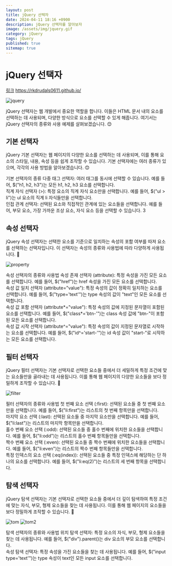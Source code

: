 ```yaml
---
layout: post
title: jQuery 선택자
date: 2024-04-11 18:16 +0900
description: jQuery 선택자를 알아보자
image: /assets/img/jquery.gif
category: jQuery
tags: jQuery
published: true
sitemap: true
---
```


# jQuery 선택자

[링크](https://rkdrudals0611.github.io/)
<https://rkdrudals0611.github.io/>

![jquery](https://github.com/rkdrudals0611/rkdrudals0611.github.io/assets/163365659/cb6fb473-b8fa-4253-92e5-0c81c8253929)

jQuery 선택자는 웹 개발에서 중요한 역할을 합니다. 이들은 HTML 문서 내의 요소를 선택하는 데 사용되며, 다양한 방식으로 요소를 선택할 수 있게 해줍니다. 여기서는 jQuery 선택자의 종류와 사용 예제를 살펴보겠습니다. 😊

## 기본 선택자

jQuery 기본 선택자는 웹 페이지의 다양한 요소를 선택하는 데 사용되며, 이를 통해 요소의 스타일, 내용, 속성 등을 쉽게 조작할 수 있습니다. 기본 선택자에는 여러 종류가 있으며, 각각의 사용 방법을 알아보겠습니다. 😊

기본 선택자의 종류
다중 태그 선택자: 여러 태그를 동시에 선택할 수 있습니다. 예를 들어, $("h1, h2, h3")는 모든 h1, h2, h3 요소를 선택합니다. <br>
직계 자식 선택자 (>): 특정 요소의 직계 자식 요소만을 선택합니다. 예를 들어, $("ul > li")는 ul 요소의 직계 li 자식들만을 선택합니다. <br>
인접 관계 선택자: 선택된 요소와 직접적인 관계에 있는 요소들을 선택합니다. 예를 들어, 부모 요소, 가장 가까운 조상 요소, 자식 요소 등을 선택할 수 있습니다. 3

## 속성 선택자

jQuery 속성 선택자는 선택한 요소를 기준으로 일치하는 속성의 포함 여부를 따져 요소를 선택하는 선택자입니다. 이 선택자는 속성의 종류와 사용법에 따라 다양하게 사용됩니다. 🌟

![property](https://github.com/rkdrudals0611/rkdrudals0611.github.io/assets/163365659/452cd004-021e-492d-b2df-a9566bb13b4c)

속성 선택자의 종류와 사용법
속성 존재 선택자 (attribute): 특정 속성을 가진 모든 요소를 선택합니다. 예를 들어, $("href")는 href 속성을 가진 모든 요소를 선택합니다. <br>
속성 값 일치 선택자 (attribute="value"): 특정 속성의 값이 정확히 일치하는 요소를 선택합니다. 예를 들어, $("type='text'")는 type 속성의 값이 "text"인 모든 요소를 선택합니다. <br>
속성 값 포함 선택자 (attribute*="value"): 특정 속성의 값에 지정된 문자열이 포함된 요소를 선택합니다. 예를 들어, $("class*='btn-'")는 class 속성 값에 "btn-"이 포함된 모든 요소를 선택합니다. <br>
속성 값 시작 선택자 (attribute^="value"): 특정 속성의 값이 지정된 문자열로 시작하는 요소를 선택합니다. 예를 들어, $("id^='start-'")는 id 속성 값이 "start-"로 시작하는 모든 요소를 선택합니다. 

## 필터 선택자

jQuery 필터 선택자는 기본 선택자로 선택한 요소들 중에서 더 세밀하게 특정 조건에 맞는 요소들만을 골라내는 데 사용됩니다. 이를 통해 웹 페이지의 다양한 요소들을 보다 정밀하게 조작할 수 있습니다. 🎯

![filter](https://github.com/rkdrudals0611/rkdrudals0611.github.io/assets/163365659/750ffa31-1df9-4fc3-84f4-a625e3ca3aad)

필터 선택자의 종류와 사용법
첫 번째 요소 선택 (:first): 선택된 요소들 중 첫 번째 요소만을 선택합니다. 예를 들어, $("li:first")는 리스트의 첫 번째 항목만을 선택합니다. <br>
마지막 요소 선택 (:last): 선택된 요소들 중 마지막 요소만을 선택합니다. 예를 들어, $("li:last")는 리스트의 마지막 항목만을 선택합니다. <br>
홀수 번째 요소 선택 (:odd): 선택된 요소들 중 홀수 번째에 위치한 요소들을 선택합니다. 예를 들어, $("li:odd")는 리스트의 홀수 번째 항목들만을 선택합니다. <br>
짝수 번째 요소 선택 (:even): 선택된 요소들 중 짝수 번째에 위치한 요소들을 선택합니다. 예를 들어, $("li:even")는 리스트의 짝수 번째 항목들만을 선택합니다. <br>
특정 인덱스의 요소 선택 (:eq(index)): 선택된 요소들 중 특정 인덱스에 해당하는 단 하나의 요소를 선택합니다. 예를 들어, $("li:eq(2)")는 리스트의 세 번째 항목을 선택합니다. 

## 탐색 선택자

jQuery 탐색 선택자는 기본 선택자로 선택한 요소들 중에서 더 깊이 탐색하여 특정 조건에 맞는 자식, 부모, 형제 요소들을 찾는 데 사용됩니다. 이를 통해 웹 페이지의 요소들을 보다 정밀하게 조작할 수 있습니다. 🌟

![tom](https://github.com/rkdrudals0611/rkdrudals0611.github.io/assets/163365659/ee6fba3f-513c-4811-be15-b18ae018eca7)
![tom2](https://github.com/rkdrudals0611/rkdrudals0611.github.io/assets/163365659/b9a2ae65-ea91-4980-984b-5479477edb77)

탐색 선택자의 종류와 사용법
위치 탐색 선택자: 특정 요소의 자식, 부모, 형제 요소들을 찾는 데 사용됩니다. 예를 들어, $("div").parent()는 div 요소의 부모 요소를 선택합니다. <br>
속성 탐색 선택자: 특정 속성을 가진 요소들을 찾는 데 사용됩니다. 예를 들어, $("input type='text'")는 type 속성이 text인 모든 input 요소를 선택합니다. 